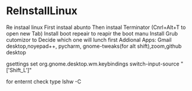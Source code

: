 # ReInstallLinux
Re instaal linux
First instaal abunto
Then instaal Terminator (Cnrl+Alt+T to open new Tab)
Install boot repeair to reapir the boot manu
Install Grub cutomizor to Decide which one will lunch first
Addional Apps: Gmail desktop,noyepad++, pycharm, gnome-tweaks(for alt shift),zoom,github desktop

gsettings set org.gnome.desktop.wm.keybindings switch-input-source "['<Alt>Shift_L']"

for enternt check type lshw -C

